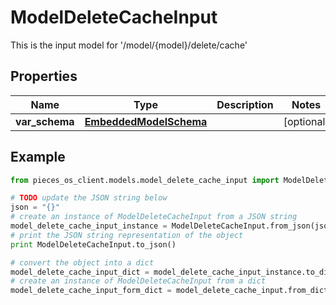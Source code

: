 # ModelDeleteCacheInput

This is the input model for '/model/\{model\}/delete/cache'

## Properties

Name | Type | Description | Notes
------------ | ------------- | ------------- | -------------
**var_schema** | [**EmbeddedModelSchema**](EmbeddedModelSchema) |  | [optional] 

## Example

```python
from pieces_os_client.models.model_delete_cache_input import ModelDeleteCacheInput

# TODO update the JSON string below
json = "{}"
# create an instance of ModelDeleteCacheInput from a JSON string
model_delete_cache_input_instance = ModelDeleteCacheInput.from_json(json)
# print the JSON string representation of the object
print ModelDeleteCacheInput.to_json()

# convert the object into a dict
model_delete_cache_input_dict = model_delete_cache_input_instance.to_dict()
# create an instance of ModelDeleteCacheInput from a dict
model_delete_cache_input_form_dict = model_delete_cache_input.from_dict(model_delete_cache_input_dict)
```



